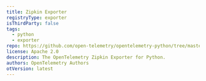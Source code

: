 ```yaml
---
title: Zipkin Exporter
registryType: exporter
isThirdParty: false
tags:
  - python
  - exporter
repo: https://github.com/open-telemetry/opentelemetry-python/tree/master/ext/opentelemetry-ext-zipkin
license: Apache 2.0
description: The OpenTelemetry Zipkin Exporter for Python.
authors: OpenTelemetry Authors
otVersion: latest
---
```


